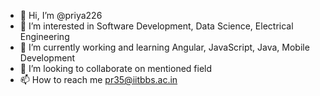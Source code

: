 - 👋 Hi, I’m @priya226
- 👀 I’m interested in Software Development, Data Science, Electrical Engineering
- 🌱 I’m currently working and learning Angular, JavaScript, Java, Mobile Development
- 💞️ I’m looking to collaborate on mentioned field
- 📫 How to reach me pr35@iitbbs.ac.in

<!---
priya226/priya226 is a ✨ special ✨ repository because its `README.md` (this file) appears on your GitHub profile.
You can click the Preview link to take a look at your changes.
--->

